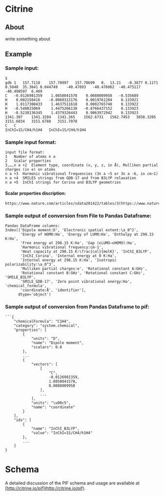 # Citrine

## About

write something about 

## Example

### Sample input:

```
5
gdb 1	157.7118	157.70997	157.70699	0.	13.21	-0.3877	0.1171	0.5048	35.3641	0.044749	-40.47893	-40.476062	-40.475117	-40.498597	6.469	
C	-0.0126981359	 1.0858041578	 0.0080009958	-0.535689
H	 0.002150416	-0.0060313176	 0.0019761204	 0.133921
H	 1.0117308433	 1.4637511618	 0.0002765748	 0.133922
H	-0.540815069	 1.4475266138	-0.8766437152	 0.133923
H	-0.5238136345	 1.4379326443	 0.9063972942	 0.133923
1341.307	1341.3284	1341.365	1562.6731	1562.7453	3038.3205	3151.6034	3151.6788	3151.7078
C	C	
InChI=1S/CH4/h1H4	InChI=1S/CH4/h1H4
```

### Sample input format:
```
input file format:
1	Number of atoms n a
2	Scalar properties
3,…,n a +2	Element type, coordinate (x, y, z, in Å), Mulliken partial charges (in e) on atoms
n a +3	Harmonic vibrational frequencies (3n a −5 or 3n a -6, in cm−1)
n a +4	SMILES strings from GDB-17 and from B3LYP relaxation
n a +5	InChI strings for Corina and B3LYP geometries
```
#### Scalar properties discription:
```
https://www.nature.com/articles/sdata201422/tables/3(https://www.nature.com/articles/sdata201422/tables/3)
```
### Sample output of conversion from File to Pandas Dataframe:
```
Pandas DataFrame columns:
Index(['Dipole moment:D', 'Electronic spatial extent:\a_0^2',
       'Energy of HOMO:Ha', 'Energy of LUMO:Ha', 'Enthalpy at 298.15 K:Ha',
       'Free energy at 298.15 K:Ha', 'Gap (ϵLUMO−ϵHOMO):Ha',
       'Harmonic vibrational frequency:cm-1',
       'Heat capacity at 298.15 K:\frac{cal}{molK}', 'InChI_B3LYP',
       'InChI_Corina', 'Internal energy at 0 K:Ha',
       'Internal energy at 298.15 K:Ha', 'Isotropic polarizability:\a_0^3',
       'Mulliken partial charges:e', 'Rotational constant A:GHz',
       'Rotational constant B:GHz', 'Rotational constant C:GHz', 'SMILE_B3LYP',
       'SMILE_GDB-17', 'Zero point vibrational energy:Ha', 'chemical_formula',
       'coordinate:Å', 'identifier'],
      dtype='object')
```
### Sample output of conversion from Pandas Dataframe to pif:
```
```{
    "chemicalFormula": "C1H4",
    "category": "system.chemical",
    "properties": [
        {
            "units": "D",
            "name": "Dipole moment",
            "scalars": 0.0
        },
        ...
        {
            "vectors": [
                [
                    "C",
                    -0.0126981359,
                    1.0858041578,
                    0.0080009958
                ],
                ...
            ],
            "units": "\u00c5",
            "name": "coordinate"
        }
    ],
    "ids": [
        {
            "name": "InChI_B3LYP",
            "value": "InChI=1S/CH4/h1H4"
        },
        ...
    ]
}
```
# Schema

A detailed discussion of the PIF schema and usage are available at [http://citrine.io/pif](http://citrine.io/pif).
